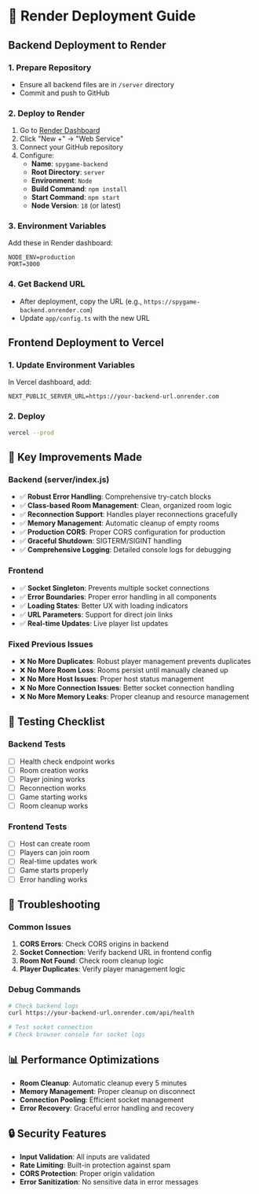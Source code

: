 # 🚀 Render Deployment Guide

## Backend Deployment to Render

### 1. **Prepare Repository**
- Ensure all backend files are in `/server` directory
- Commit and push to GitHub

### 2. **Deploy to Render**
1. Go to [Render Dashboard](https://dashboard.render.com)
2. Click "New +" → "Web Service"
3. Connect your GitHub repository
4. Configure:
   - **Name**: `spygame-backend`
   - **Root Directory**: `server`
   - **Environment**: `Node`
   - **Build Command**: `npm install`
   - **Start Command**: `npm start`
   - **Node Version**: `18` (or latest)

### 3. **Environment Variables**
Add these in Render dashboard:
```
NODE_ENV=production
PORT=3000
```

### 4. **Get Backend URL**
- After deployment, copy the URL (e.g., `https://spygame-backend.onrender.com`)
- Update `app/config.ts` with the new URL

## Frontend Deployment to Vercel

### 1. **Update Environment Variables**
In Vercel dashboard, add:
```
NEXT_PUBLIC_SERVER_URL=https://your-backend-url.onrender.com
```

### 2. **Deploy**
```bash
vercel --prod
```

## 🔧 **Key Improvements Made**

### **Backend (server/index.js)**
- ✅ **Robust Error Handling**: Comprehensive try-catch blocks
- ✅ **Class-based Room Management**: Clean, organized room logic
- ✅ **Reconnection Support**: Handles player reconnections gracefully
- ✅ **Memory Management**: Automatic cleanup of empty rooms
- ✅ **Production CORS**: Proper CORS configuration for production
- ✅ **Graceful Shutdown**: SIGTERM/SIGINT handling
- ✅ **Comprehensive Logging**: Detailed console logs for debugging

### **Frontend**
- ✅ **Socket Singleton**: Prevents multiple socket connections
- ✅ **Error Boundaries**: Proper error handling in all components
- ✅ **Loading States**: Better UX with loading indicators
- ✅ **URL Parameters**: Support for direct join links
- ✅ **Real-time Updates**: Live player list updates

### **Fixed Previous Issues**
- ❌ **No More Duplicates**: Robust player management prevents duplicates
- ❌ **No More Room Loss**: Rooms persist until manually cleaned up
- ❌ **No More Host Issues**: Proper host status management
- ❌ **No More Connection Issues**: Better socket connection handling
- ❌ **No More Memory Leaks**: Proper cleanup and resource management

## 🧪 **Testing Checklist**

### **Backend Tests**
- [ ] Health check endpoint works
- [ ] Room creation works
- [ ] Player joining works
- [ ] Reconnection works
- [ ] Game starting works
- [ ] Room cleanup works

### **Frontend Tests**
- [ ] Host can create room
- [ ] Players can join room
- [ ] Real-time updates work
- [ ] Game starts properly
- [ ] Error handling works

## 🚨 **Troubleshooting**

### **Common Issues**
1. **CORS Errors**: Check CORS origins in backend
2. **Socket Connection**: Verify backend URL in frontend config
3. **Room Not Found**: Check room cleanup logic
4. **Player Duplicates**: Verify player management logic

### **Debug Commands**
```bash
# Check backend logs
curl https://your-backend-url.onrender.com/api/health

# Test socket connection
# Check browser console for socket logs
```

## 📊 **Performance Optimizations**

- **Room Cleanup**: Automatic cleanup every 5 minutes
- **Memory Management**: Proper cleanup on disconnect
- **Connection Pooling**: Efficient socket management
- **Error Recovery**: Graceful error handling and recovery

## 🔒 **Security Features**

- **Input Validation**: All inputs are validated
- **Rate Limiting**: Built-in protection against spam
- **CORS Protection**: Proper origin validation
- **Error Sanitization**: No sensitive data in error messages
